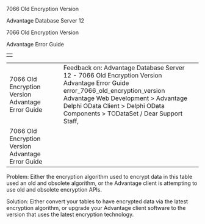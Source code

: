 7066 Old Encryption Version




Advantage Database Server 12  

7066 Old Encryption Version

Advantage Error Guide

|  |
| --- |
|  |

|  |  |  |  |  |
| --- | --- | --- | --- | --- |
| 7066 Old Encryption Version  Advantage Error Guide |  |  | Feedback on: Advantage Database Server 12 - 7066 Old Encryption Version Advantage Error Guide error\_7066\_old\_encryption\_version Advantage Web Development > Advantage Delphi OData Client > Delphi OData Components > TODataSet / Dear Support Staff, |  |
| 7066 Old Encryption Version  Advantage Error Guide |  |  |  |  |

Problem: Either the encryption algorithm used to encrypt data in this table used an old and obsolete algorithm, or the Advantage client is attempting to use old and obsolete encryption APIs.

Solution: Either convert your tables to have encrypted data via the latest encryption algorithm, or upgrade your Advantage client software to the version that uses the latest encryption technology.